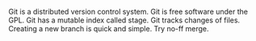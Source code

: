 Git is a distributed version control system.
Git is free software under the GPL.
Git has a mutable index called stage.
Git tracks changes of files.
Creating a new branch is quick and simple.
Try no-ff merge.
